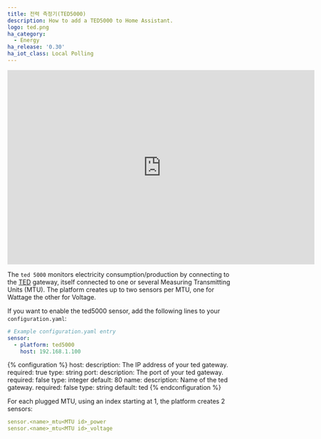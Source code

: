 ```yaml
---
title: 전력 측정기(TED5000)
description: How to add a TED5000 to Home Assistant.
logo: ted.png
ha_category:
  - Energy
ha_release: '0.30'
ha_iot_class: Local Polling
---
```


<iframe width="690" height="437" src="https://www.youtube.com/embed/qxUA7RH2Wq0" frameborder="0" allow="accelerometer; autoplay; encrypted-media; gyroscope; picture-in-picture" allowfullscreen></iframe>

The `ted 5000` monitors electricity consumption/production by connecting to the [TED](https://www.theenergydetective.com/home) gateway, itself connected to one or several Measuring Transmitting Units (MTU). The platform creates up to two sensors per MTU, one for Wattage the other for Voltage.

If you want to enable the ted5000 sensor, add the following lines to your `configuration.yaml`:

```yaml
# Example configuration.yaml entry
sensor:
  - platform: ted5000
    host: 192.168.1.100
```

{% configuration %}
host:
  description: The IP address of your ted gateway.
  required: true
  type: string
port:
  description: The port of your ted gateway.
  required: false
  type: integer
  default: 80
name:
  description: Name of the ted gateway.
  required: false
  type: string
  default: ted
{% endconfiguration %}

For each plugged MTU, using an index starting at 1, the platform creates 2 sensors:

```yaml
sensor.<name>_mtu<MTU id>_power
sensor.<name>_mtu<MTU id>_voltage
```
